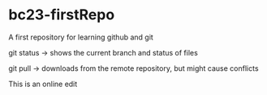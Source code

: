 # bc23-firstRepo
A first repository for learning github and git

git status -> shows the current branch and status of files

git pull -> downloads from the remote repository, but might cause conflicts

This is an online edit

